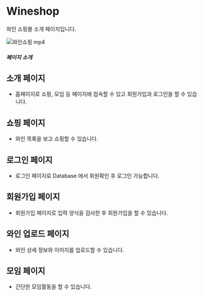 # Wineshop

와인 쇼핑몰 소개 페이지입니다. 


![와인쇼핑 mp4](https://user-images.githubusercontent.com/82815356/147215273-3ffe6e02-a2d8-45df-a59f-e6378b0e0670.gif)


##### 페이지 소개

## 소개 페이지
  - 홈페이지로 쇼핑, 모임 등 페이지에 접속할 수 있고 회원가입과 로그인을 할 수 있습니다. 

## 쇼핑 페이지
  - 와인 목록을 보고 쇼핑할 수 있습니다. 

## 로그인 페이지
  - 로그인 페이지로 Database 에서 회원확인 후 로그인 가능합니다. 

## 회원가입 페이지
  - 회원가입 페이지로 입력 양식을 검사한 후 회원가입을 할 수 있습니다. 

## 와인 업로드 페이지
  - 와인 상세 정보와 이미지를 업로드할 수 있습니다. 

## 모임 페이지
  - 간단한 모임활동을 할 수 있습니다. 
